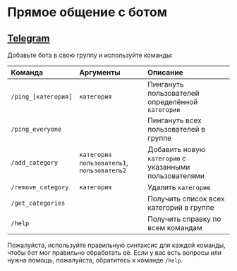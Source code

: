 # Прямое общение с ботом

## [Telegram](https://t.me/Maks28925_bot)

Добавьте бота в свою группу и используйте команды:

| Команда             | Аргументы                  | Описание                                                   |
|:--------------------|:---------------------------|:-----------------------------------------------------------|
| `/ping_[категория]` | `категория`                | Пингануть пользователей определённой `категории`            |
| `/ping_everyone`    |                            | Пингануть всех пользователей в группе                      |
| `/add_category`     | `категория` `пользователь1`, `пользователь2` | Добавить новую `категорию` с указанными пользователями |
| `/remove_category`  | `категория`                | Удалить `категорию`                                      |
| `/get_categories`   |                            | Получить список всех категорий в группе                   |
| `/help`             |                            | Получить справку по всем командам                          |

Пожалуйста, используйте правильную синтаксис для каждой команды, чтобы бот мог правильно обработать её. Если у вас есть вопросы или нужна помощь, пожалуйста, обратитесь к команде `/help`.
